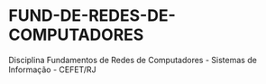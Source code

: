 # FUND-DE-REDES-DE-COMPUTADORES
 Disciplina Fundamentos de Redes de Computadores - Sistemas de Informação - CEFET/RJ
